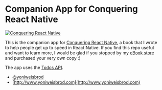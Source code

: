 # Companion App for Conquering React Native

[![Conquering React Native](http://s3.postimg.org/x8fw2nzo3/helmet_with_background.png)](https://gumroad.com/l/conqueringreactnative)

This is the companion app for [Conquering React Native](http://www.conqueringreactnative.com/), a book that I wrote to help people get up to speed in React Native. If you find this repo useful and want to learn more, I would be glad if you stopped by my [eBook store](https://gumroad.com/l/conqueringreactnative) and purchased your very own copy :)

The app uses the [Todos API](https://github.com/yonibot/Todos-API).



* [@yoniweisbrod](https://twitter.com/yoniweisbrod)
* [http://www.yoniweisbrod.com](http://www.yoniweisbrod.com)
